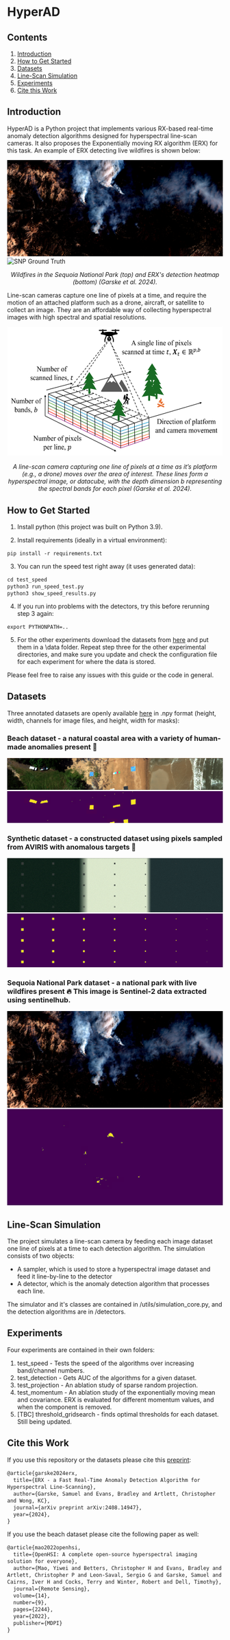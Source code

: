 # HyperAD
## Contents
1. [Introduction](#introduction)
2. [How to Get Started](#quickstart)
3. [Datasets](#datasets)
4. [Line-Scan Simulation](#simulation)
5. [Experiments](#experiments)
6. [Cite this Work](#citing)

## Introduction <a name="introduction"></a>
HyperAD is a Python project that implements various RX-based real-time anomaly detection 
algorithms designed for hyperspectral line-scan cameras. It also proposes the Exponentially moving RX
algorithm (ERX) for this task. An example of ERX detecting live wildfires is shown below:

![SNP False Colour](images/snp_rgb.png)
![SNP Ground Truth](images/snp_erx.png)
<p align="center">
 <em> Wildfires in the Sequoia National Park (top) and ERX's detection heatmap (bottom) (Garske et al. 2024).</em>
</p>


Line-scan cameras capture one line of pixels at a time, and require the motion of an attached platform 
such as a drone, aircraft, or satellite to collect an image. They are an affordable way of collecting
hyperspectral images with high spectral and spatial resolutions.
<p align="center">
 <img src="images/linescan.png" alt="Line-scanning (Garske et al. 2024)" width="528" height="300" >
</p>
<p align="center">
 <em>A line-scan camera capturing one line of pixels at a time as it’s platform (e.g., a drone) moves 
     over the area of interest. These lines form a hyperspectral image, or datacube, with the depth dimension 
     b representing the spectral bands for each pixel (Garske et al. 2024).</em>
</p>



## How to Get Started <a name="quickstart"></a>

1. Install python (this project was built on Python 3.9).

2. Install requirements (ideally in a virtual environment):
```
pip install -r requirements.txt
```
3. You can run the speed test right away (it uses generated data):
```
cd test_speed
python3 run_speed_test.py
python3 show_speed_results.py
```
4. If you run into problems with the detectors, try this before rerunning step 3 again:
```
export PYTHONPATH=..
```
5. For the other experiments download the datasets from [here](https://zenodo.org/doi/10.5281/zenodo.13370799) and put them in a \data folder. Repeat step three for the other experimental directories, and make sure you update and check the configuration file for each experiment for where the data is stored.

Please feel free to raise any issues with this guide or the code in general.

## Datasets <a name="datasets"></a>
Three annotated datasets are openly available [here](https://zenodo.org/doi/10.5281/zenodo.13370799) in .npy format (height, width, channels for image files, and height, width for masks):
### Beach dataset - a natural coastal area with a variety of human-made anomalies present :car:
![Beach RGB](images/beach_rgb.png)
![Beach Ground Truth](images/beach_gt.png)
### Synthetic dataset - a constructed dataset using pixels sampled from AVIRIS with anomalous targets :dart:
![Synthetic False Colour](images/synthetic_rgb.png)
![Synthetic Ground Truth](images/synthetic_gt.png)
### Sequoia National Park dataset - a national park with live wildfires present :fire: This image is Sentinel-2 data extracted using sentinelhub.
![SNP False Colour](images/snp_rgb.png)
![SNP Ground Truth](images/snp_gt.png)

## Line-Scan Simulation <a name="simulation"></a>
The project simulates a line-scan camera by feeding each image dataset one line of pixels at a time 
to each detection algorithm. The simulation consists of two objects:
 - A sampler, which is used to store a hyperspectral image dataset and feed it line-by-line to the detector
 - A detector, which is the anomaly detection algorithm that processes each line.

The simulator and it's classes are contained in /utils/simulation_core.py, 
and the detection algorithms are in /detectors.

## Experiments <a name="experiments"></a>
Four experiments are contained in their own folders:
 1) test_speed - Tests the speed of the algorithms over increasing band/channel numbers.
 2) test_detection - Gets AUC of the algorithms for a given dataset.
 3) test_projection - An ablation study of sparse random projection.
 4) test_momentum - An ablation study of the exponentially moving mean and covariance.
ERX is evaluated for different momentum values, and when the component is removed.
 5) [TBC] threshold_gridsearch - finds optimal thresholds for each dataset. Still being updated.
## Cite this Work <a name="citing"></a>
If you use this repository or the datasets please cite this [preprint](https://arxiv.org/abs/2408.14947): 
```
@article{garske2024erx,
  title={ERX - a Fast Real-Time Anomaly Detection Algorithm for Hyperspectral Line-Scanning},
  author={Garske, Samuel and Evans, Bradley and Artlett, Christopher and Wong, KC},
  journal={arXiv preprint arXiv:2408.14947},
  year={2024},
}
```

If you use the beach dataset please cite the following paper as well:
```
@article{mao2022openhsi,
  title={OpenHSI: A complete open-source hyperspectral imaging solution for everyone},
  author={Mao, Yiwei and Betters, Christopher H and Evans, Bradley and Artlett, Christopher P and Leon-Saval, Sergio G and Garske, Samuel and Cairns, Iver H and Cocks, Terry and Winter, Robert and Dell, Timothy},
  journal={Remote Sensing},
  volume={14},
  number={9},
  pages={2244},
  year={2022},
  publisher={MDPI}
}
```
